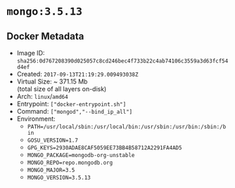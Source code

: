 # `mongo:3.5.13`

## Docker Metadata

- Image ID: `sha256:0d767208390d025057c8cd246bec4f733b22c4ab74106c3559a3d63fcf54d4ef`
- Created: `2017-09-13T21:19:29.009493038Z`
- Virtual Size: ~ 371.15 Mb  
  (total size of all layers on-disk)
- Arch: `linux`/`amd64`
- Entrypoint: `["docker-entrypoint.sh"]`
- Command: `["mongod","--bind_ip_all"]`
- Environment:
  - `PATH=/usr/local/sbin:/usr/local/bin:/usr/sbin:/usr/bin:/sbin:/bin`
  - `GOSU_VERSION=1.7`
  - `GPG_KEYS=2930ADAE8CAF5059EE73BB4B58712A2291FA4AD5`
  - `MONGO_PACKAGE=mongodb-org-unstable`
  - `MONGO_REPO=repo.mongodb.org`
  - `MONGO_MAJOR=3.5`
  - `MONGO_VERSION=3.5.13`
